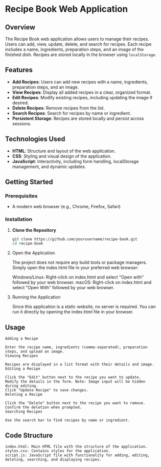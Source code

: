 # Recipe Book Web Application

## Overview

The Recipe Book web application allows users to manage their recipes. Users can add, view, update, delete, and search for recipes. Each recipe includes a name, ingredients, preparation steps, and an image of the finished dish. Recipes are stored locally in the browser using `localStorage`.

## Features

- **Add Recipes**: Users can add new recipes with a name, ingredients, preparation steps, and an image.
- **View Recipes**: Display all added recipes in a clear, organized format.
- **Edit Recipes**: Modify existing recipes, including updating the image if desired.
- **Delete Recipes**: Remove recipes from the list.
- **Search Recipes**: Search for recipes by name or ingredient.
- **Persistent Storage**: Recipes are stored locally and persist across sessions.

## Technologies Used

- **HTML**: Structure and layout of the web application.
- **CSS**: Styling and visual design of the application.
- **JavaScript**: Interactivity, including form handling, localStorage management, and dynamic updates.

## Getting Started

### Prerequisites

- A modern web browser (e.g., Chrome, Firefox, Safari)

### Installation

1. **Clone the Repository**

   ```sh
   git clone https://github.com/yourusername/recipe-book.git
   cd recipe-book
2. Open the Application

    The project does not require any build tools or package managers. Simply open the index.html file in your preferred web browser:

    Windows/Linux: Right-click on index.html and select "Open with" followed by your web browser.
    macOS: Right-click on index.html and select "Open With" followed by your web browser.
3. Running the Application

    Since this application is a static website, no server is required. You can run it directly by opening the index.html file in your browser.

## Usage
    Adding a Recipe

    Enter the recipe name, ingredients (comma-separated), preparation steps, and upload an image.
    Viewing Recipes

    Recipes are displayed in a list format with their details and image.
    Editing a Recipe

    Click the "Edit" button next to the recipe you want to update.
    Modify the details in the form. Note: Image input will be hidden during editing.
    Click "Update Recipe" to save changes.
    Deleting a Recipe

    Click the "Delete" button next to the recipe you want to remove.
    Confirm the deletion when prompted.
    Searching Recipes

    Use the search bar to find recipes by name or ingredient.
## Code Structure
    index.html: Main HTML file with the structure of the application.
    styles.css: Contains styles for the application.
    script.js: JavaScript file with functionality for adding, editing, deleting, searching, and displaying recipes.